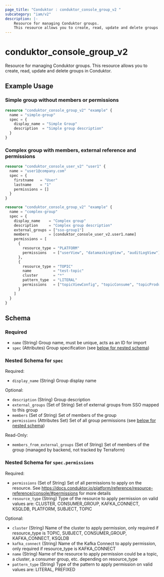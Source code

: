 ```yaml
---
page_title: "Conduktor : conduktor_console_group_v2 "
subcategory: "iam/v2"
description: |-
    Resource for managing Conduktor groups.
    This resource allows you to create, read, update and delete groups in Conduktor.
---
```


# conduktor_console_group_v2

Resource for managing Conduktor groups.
This resource allows you to create, read, update and delete groups in Conduktor.

## Example Usage

### Simple group without members or permissions
```terraform
resource "conduktor_console_group_v2" "example" {
  name = "simple-group"
  spec = {
    display_name = "Simple Group"
    description  = "Simple group description"
  }
}
```

### Complex group with members, external reference and permissions
```terraform
resource "conduktor_console_user_v2" "user1" {
  name = "user1@company.com"
  spec = {
    firstname   = "User"
    lastname    = "1"
    permissions = []
  }
}

resource "conduktor_console_group_v2" "example" {
  name = "complex-group"
  spec = {
    display_name    = "Complex group"
    description     = "Complex group description"
    external_groups = ["sso-group1"]
    members         = [conduktor_console_user_v2.user1.name]
    permissions = [
      {
        resource_type = "PLATFORM"
        permissions   = ["userView", "datamaskingView", "auditLogView"]
      },
      {
        resource_type = "TOPIC"
        name          = "test-topic"
        cluster       = "*"
        pattern_type  = "LITERAL"
        permissions   = ["topicViewConfig", "topicConsume", "topicProduce"]
      }
    ]
  }
}
```


<!-- schema generated by tfplugindocs -->
## Schema

### Required

- `name` (String) Group name, must be unique, acts as an ID for import
- `spec` (Attributes) Group specification (see [below for nested schema](#nestedatt--spec))

<a id="nestedatt--spec"></a>
### Nested Schema for `spec`

Required:

- `display_name` (String) Group display name

Optional:

- `description` (String) Group description
- `external_groups` (Set of String) Set of external groups from SSO mapped to this group
- `members` (Set of String) Set of members of the group
- `permissions` (Attributes Set) Set of all group permissions (see [below for nested schema](#nestedatt--spec--permissions))

Read-Only:

- `members_from_external_groups` (Set of String) Set of members of the group (managed by backend, not tracked by Terraform)

<a id="nestedatt--spec--permissions"></a>
### Nested Schema for `spec.permissions`

Required:

- `permissions` (Set of String) Set of all permissions to apply on the resource. See https://docs.conduktor.io/platform/reference/resource-reference/console/#permissions for more details
- `resource_type` (String) Type of the resource to apply permission on valid values are: CLUSTER, CONSUMER_GROUP, KAFKA_CONNECT, KSQLDB, PLATFORM, SUBJECT, TOPIC

Optional:

- `cluster` (String) Name of the cluster to apply permission, only required if resource_type is TOPIC, SUBJECT, CONSUMER_GROUP, KAFKA_CONNECT, KSQLDB
- `kafka_connect` (String) Name of the Kafka Connect to apply permission, only required if resource_type is KAFKA_CONNECT
- `name` (String) Name of the resource to apply permission could be a topic, a cluster, a consumer group, etc. depending on resource_type
- `pattern_type` (String) Type of the pattern to apply permission on valid values are: LITERAL, PREFIXED




